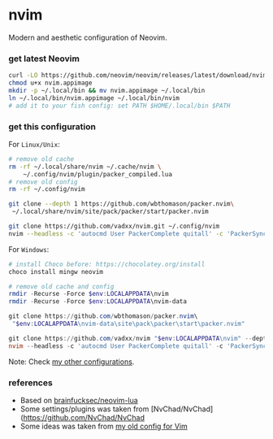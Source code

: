 # nvim
Modern and aesthetic configuration of Neovim.

### get latest Neovim
```bash
curl -LO https://github.com/neovim/neovim/releases/latest/download/nvim.appimage
chmod u+x nvim.appimage
mkdir -p ~/.local/bin && mv nvim.appimage ~/.local/bin
ln ~/.local/bin/nvim.appimage ~/.local/bin/nvim
# add it to your fish config: set PATH $HOME/.local/bin $PATH
```

### get this configuration
For `Linux/Unix`:
```bash
# remove old cache
rm -rf ~/.local/share/nvim ~/.cache/nvim \
	~/.config/nvim/plugin/packer_compiled.lua 
# remove old config
rm -rf ~/.config/nvim

git clone --depth 1 https://github.com/wbthomason/packer.nvim\
 ~/.local/share/nvim/site/pack/packer/start/packer.nvim

git clone https://github.com/vadxx/nvim.git ~/.config/nvim
nvim --headless -c 'autocmd User PackerComplete quitall' -c 'PackerSync'
```
For `Windows`:
```powershell
# install Choco before: https://chocolatey.org/install
choco install mingw neovim

# remove old cache and config
rmdir -Recurse -Force $env:LOCALAPPDATA\nvim 
rmdir -Recurse -Force $env:LOCALAPPDATA\nvim-data

git clone https://github.com/wbthomason/packer.nvim\
 "$env:LOCALAPPDATA\nvim-data\site\pack\packer\start\packer.nvim"

git clone https://github.com/vadxx/nvim "$env:LOCALAPPDATA\nvim" --depth 1
nvim --headless -c 'autocmd User PackerComplete quitall' -c 'PackerSync'
```
Note: Check [my other configurations](https://github.com/vadxx/config).


### references
* Based on [brainfucksec/neovim-lua](https://github.com/brainfucksec/neovim-lua)
* Some settings/plugins was taken from [NvChad/NvChad](https://github.com/NvChad/NvChad
* Some ideas was taken from [my old config for Vim](https://github.com/vadxx/vim)
